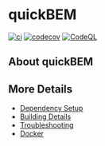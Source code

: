 # quickBEM

[![ci](https://github.com/dummman/quickBEM/actions/workflows/ci.yml/badge.svg)](https://github.com/dummman/quickBEM/actions/workflows/ci.yml)
[![codecov](https://codecov.io/gh/dummman/quickBEM/branch/main/graph/badge.svg)](https://codecov.io/gh/dummman/quickBEM)
[![CodeQL](https://github.com/dummman/quickBEM/actions/workflows/codeql-analysis.yml/badge.svg)](https://github.com/dummman/quickBEM/actions/workflows/codeql-analysis.yml)

## About quickBEM



## More Details

 * [Dependency Setup](README_dependencies.md)
 * [Building Details](README_building.md)
 * [Troubleshooting](README_troubleshooting.md)
 * [Docker](README_docker.md)
